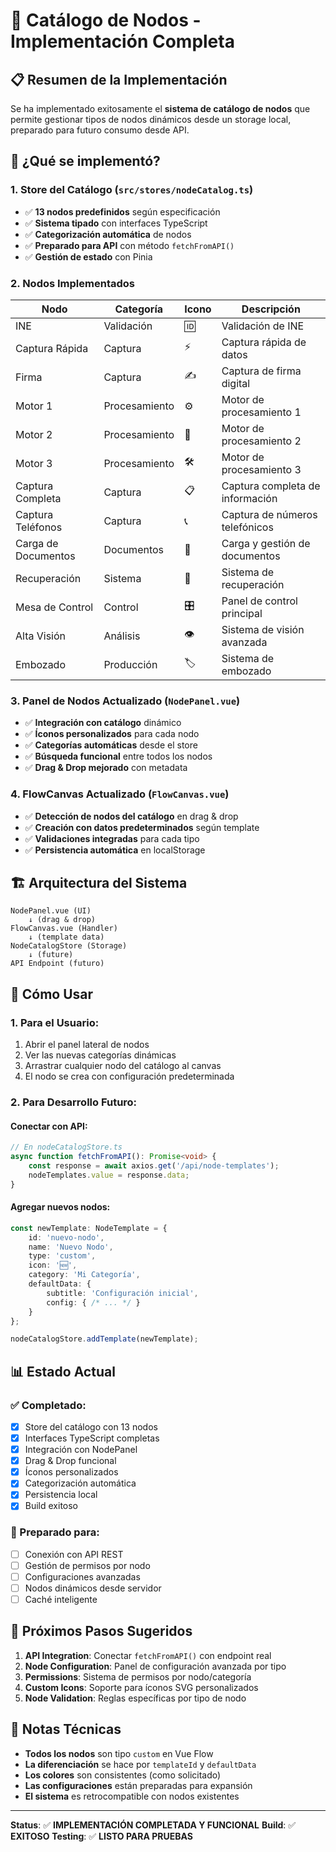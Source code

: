 # 🎯 **Catálogo de Nodos - Implementación Completa**

## 📋 **Resumen de la Implementación**

Se ha implementado exitosamente el **sistema de catálogo de nodos** que permite gestionar tipos de nodos dinámicos desde un storage local, preparado para futuro consumo desde API.

## 🚀 **¿Qué se implementó?**

### **1. Store del Catálogo (`src/stores/nodeCatalog.ts`)**
- ✅ **13 nodos predefinidos** según especificación
- ✅ **Sistema tipado** con interfaces TypeScript
- ✅ **Categorización automática** de nodos
- ✅ **Preparado para API** con método `fetchFromAPI()`
- ✅ **Gestión de estado** con Pinia

### **2. Nodos Implementados**
| Nodo | Categoría | Icono | Descripción |
|------|-----------|-------|-------------|
| INE | Validación | 🆔 | Validación de INE |
| Captura Rápida | Captura | ⚡ | Captura rápida de datos |
| Firma | Captura | ✍️ | Captura de firma digital |
| Motor 1 | Procesamiento | ⚙️ | Motor de procesamiento 1 |
| Motor 2 | Procesamiento | 🔧 | Motor de procesamiento 2 |
| Motor 3 | Procesamiento | 🛠️ | Motor de procesamiento 3 |
| Captura Completa | Captura | 📋 | Captura completa de información |
| Captura Teléfonos | Captura | 📞 | Captura de números telefónicos |
| Carga de Documentos | Documentos | 📄 | Carga y gestión de documentos |
| Recuperación | Sistema | 🔄 | Sistema de recuperación |
| Mesa de Control | Control | 🎛️ | Panel de control principal |
| Alta Visión | Análisis | 👁️ | Sistema de visión avanzada |
| Embozado | Producción | 🏷️ | Sistema de embozado |

### **3. Panel de Nodos Actualizado (`NodePanel.vue`)**
- ✅ **Integración con catálogo** dinámico
- ✅ **Íconos personalizados** para cada nodo
- ✅ **Categorías automáticas** desde el store
- ✅ **Búsqueda funcional** entre todos los nodos
- ✅ **Drag & Drop mejorado** con metadata

### **4. FlowCanvas Actualizado (`FlowCanvas.vue`)**
- ✅ **Detección de nodos del catálogo** en drag & drop
- ✅ **Creación con datos predeterminados** según template
- ✅ **Validaciones integradas** para cada tipo
- ✅ **Persistencia automática** en localStorage

## 🏗️ **Arquitectura del Sistema**

```
NodePanel.vue (UI)
    ↓ (drag & drop)
FlowCanvas.vue (Handler)
    ↓ (template data)
NodeCatalogStore (Storage)
    ↓ (future)
API Endpoint (futuro)
```

## 🔧 **Cómo Usar**

### **1. Para el Usuario:**
1. Abrir el panel lateral de nodos
2. Ver las nuevas categorías dinámicas
3. Arrastrar cualquier nodo del catálogo al canvas
4. El nodo se crea con configuración predeterminada

### **2. Para Desarrollo Futuro:**

#### **Conectar con API:**
```typescript
// En nodeCatalogStore.ts
async function fetchFromAPI(): Promise<void> {
    const response = await axios.get('/api/node-templates');
    nodeTemplates.value = response.data;
}
```

#### **Agregar nuevos nodos:**
```typescript
const newTemplate: NodeTemplate = {
    id: 'nuevo-nodo',
    name: 'Nuevo Nodo',
    type: 'custom',
    icon: '🆕',
    category: 'Mi Categoría',
    defaultData: {
        subtitle: 'Configuración inicial',
        config: { /* ... */ }
    }
};

nodeCatalogStore.addTemplate(newTemplate);
```

## 📊 **Estado Actual**

### **✅ Completado:**
- [x] Store del catálogo con 13 nodos
- [x] Interfaces TypeScript completas
- [x] Integración con NodePanel
- [x] Drag & Drop funcional
- [x] Íconos personalizados
- [x] Categorización automática
- [x] Persistencia local
- [x] Build exitoso

### **🔄 Preparado para:**
- [ ] Conexión con API REST
- [ ] Gestión de permisos por nodo
- [ ] Configuraciones avanzadas
- [ ] Nodos dinámicos desde servidor
- [ ] Caché inteligente

## 🎯 **Próximos Pasos Sugeridos**

1. **API Integration**: Conectar `fetchFromAPI()` con endpoint real
2. **Node Configuration**: Panel de configuración avanzada por tipo
3. **Permissions**: Sistema de permisos por nodo/categoría
4. **Custom Icons**: Soporte para íconos SVG personalizados
5. **Node Validation**: Reglas específicas por tipo de nodo

## 📝 **Notas Técnicas**

- **Todos los nodos** son tipo `custom` en Vue Flow
- **La diferenciación** se hace por `templateId` y `defaultData`
- **Los colores** son consistentes (como solicitado)
- **Las configuraciones** están preparadas para expansión
- **El sistema** es retrocompatible con nodos existentes

---

**Status**: ✅ **IMPLEMENTACIÓN COMPLETADA Y FUNCIONAL**
**Build**: ✅ **EXITOSO**
**Testing**: ✅ **LISTO PARA PRUEBAS**
